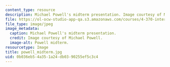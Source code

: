 ```yaml
---
content_type: resource
description: Michael Powell's midterm presentation. Image courtesy of Michael Powell.
file: https://ol-ocw-studio-app-qa.s3.amazonaws.com/courses/4-370-interrogative-design-workshop-fall-2005/0b036eb54a351a24db0390255ef5c3c4_powell_midterm.jpg
file_type: image/jpeg
image_metadata:
  caption: Michael Powell's midterm presentation.
  credit: Image courtesy of Michael Powell.
  image-alt: Powell midterm.
resourcetype: Image
title: powell_midterm.jpg
uid: 0b036eb5-4a35-1a24-db03-90255ef5c3c4
---
```

